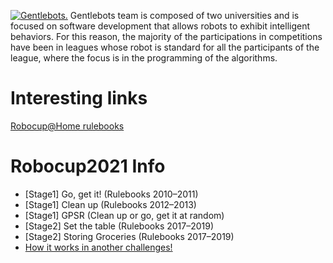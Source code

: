 [![Gentlebots.](http://gentlebots.gsyc.urjc.es/img/team.jpg)](http://gentlebots.gsyc.urjc.es/)
Gentlebots team is composed of two universities and is focused on software development that allows robots to exhibit intelligent behaviors. For this reason, the majority of the participations in competitions have been in leagues whose robot is standard for all the participants of the league, where the focus is in the programming of the algorithms. 

# Interesting links
[Robocup@Home rulebooks](https://athome.robocup.org/rules/)

# Robocup2021 Info
- [Stage1] Go, get it! (Rulebooks 2010–2011)
- [Stage1] Clean up (Rulebooks 2012–2013)
- [Stage1] GPSR (Clean up or go, get it at random)
- [Stage2] Set the table (Rulebooks 2017–2019)
- [Stage2] Storing Groceries (Rulebooks 2017–2019)
- [How it works in another challenges!](https://dev.to/yosuke/robocup-simulation-league-is-accepting-your-challenge-for-free-1g66)

